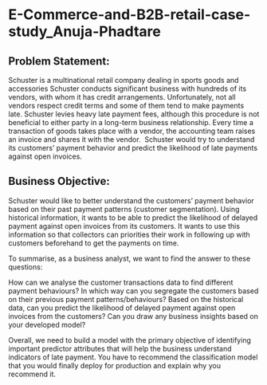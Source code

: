 # E-Commerce-and-B2B-retail-case-study_Anuja-Phadtare

## Problem Statement:
Schuster is a multinational retail company dealing in sports goods and accessories
Schuster conducts significant business with hundreds of its vendors, with whom it has credit arrangements. 
Unfortunately, not all vendors respect credit terms and some of them tend to make payments late. 
Schuster levies heavy late payment fees, although this procedure is not beneficial to either party in a long-term business relationship.
Every time a transaction of goods takes place with a vendor, the accounting team raises an invoice and shares it with the vendor. 
Schuster would try to understand its customers’ payment behavior and predict the likelihood of late payments against open invoices.

## Business Objective:
Schuster would like to better understand the customers’ payment behavior based on their past payment patterns (customer segmentation).
Using historical information, it wants to be able to predict the likelihood of delayed payment against open invoices from its customers.
It wants to use this information so that collectors can priorities their work in following up with customers beforehand to get the payments on time.

To summarise, as a business analyst, we want to find the answer to these questions:

How can we analyse the customer transactions data to find different payment behaviours?
In which way can you segregate the customers based on their previous payment patterns/behaviours?
Based on the historical data, can you predict the likelihood of delayed payment against open invoices from the customers?
Can you draw any business insights based on your developed model?


Overall, we need to build a model with the primary objective of identifying important predictor attributes that will help the business understand indicators of late payment. You have to recommend the classification model that you would finally deploy for production and explain why you recommend it.
